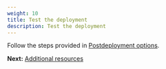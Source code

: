 ```yaml
---
weight: 10
title: Test the deployment
description: Test the deployment
---
```


Follow the steps provided in [Postdeployment options](/post-deployment-steps/index.html).

**Next:** [Additional resources](/additional-resources/index.html)
